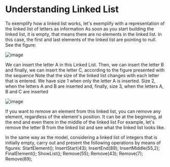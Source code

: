 # Understanding Linked List

To exemplify how a linked list works, let's exemplify with a representation of the linked list of letters as information
As soon as you start building the linked list, it is empty, that means there are no elements in the linked list. In this case, the first and last elements of the linked list are pointing to null. See the figure:

![image](https://github.com/eriksensousa/Code-Challenges/assets/126014537/ac60b47f-8755-4878-8d40-a92ca12143eb)


We can insert the letter A in this Linked List. Then, we can insert the letter B and finally, we can insert the letter C, according to the figure presented with the sequence
Note that the size of the linked list changes with each letter that is entered. We have size 1 when only the letter A is inserted. Size 2, when the letters A and B are inserted and, finally, size 3, when the letters A, B and C are inserted

![image](https://github.com/eriksensousa/Code-Challenges/assets/126014537/475c4640-fa91-43e4-aab5-c3c1cd3a5167)


If you want to remove an element from this linked list, you can remove any element, regardless of the element's position. It can be at the beginning, at the end and even there in the middle of the linked list
For example, let's remove the letter B from the linked list and see what the linked list looks like.



In the same way as the model, considering a linked list of integers that is initially empty, carry out and present the following operations by means of figures:
StartElement();
InsertStart(43);
InsertEnd(89);
InsertMiddle(55,2);
FinalElement();
ShowList();
Remove(55);
Remove(43);
Remove(7);
Remove(89);


